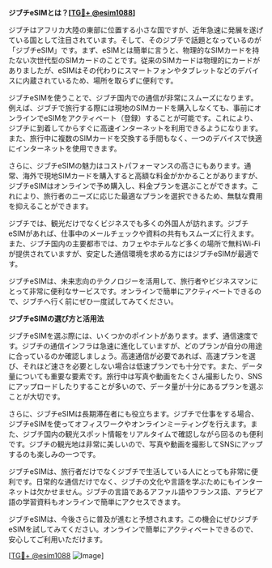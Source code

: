 **ジブチeSIMとは？[[TG💪+ @esim1088](https://t.me/s/esim1088)]**

ジブチはアフリカ大陸の東部に位置する小さな国ですが、近年急速に発展を遂げている国として注目されています。そして、そのジブチで話題となっているのが「ジブチeSIM」です。まず、eSIMとは簡単に言うと、物理的なSIMカードを持たない次世代型のSIMカードのことです。従来のSIMカードは物理的にカードがありましたが、eSIMはその代わりにスマートフォンやタブレットなどのデバイスに内蔵されているため、場所を取らずに便利です。

ジブチeSIMを使うことで、ジブチ国内での通信が非常にスムーズになります。例えば、ジブチで旅行する際には現地のSIMカードを購入しなくても、事前にオンラインでeSIMをアクティベート（登録）することが可能です。これにより、ジブチに到着してからすぐに高速インターネットを利用できるようになります。また、旅行中に複数のSIMカードを交換する手間もなく、一つのデバイスで快適にインターネットを使用できます。

さらに、ジブチeSIMの魅力はコストパフォーマンスの高さにもあります。通常、海外で現地SIMカードを購入すると高額な料金がかかることがありますが、ジブチeSIMはオンラインで予め購入し、料金プランを選ぶことができます。これにより、旅行者のニーズに応じた最適なプランを選択できるため、無駄な費用を抑えることができます。

ジブチでは、観光だけでなくビジネスでも多くの外国人が訪れます。ジブチeSIMがあれば、仕事中のメールチェックや資料の共有もスムーズに行えます。また、ジブチ国内の主要都市では、カフェやホテルなど多くの場所で無料Wi-Fiが提供されていますが、安定した通信環境を求める方にはジブチeSIMが最適です。

ジブチeSIMは、未来志向のテクノロジーを活用して、旅行者やビジネスマンにとって非常に便利なサービスです。オンラインで簡単にアクティベートできるので、ジブチへ行く前にぜひ一度試してみてください。

**ジブチeSIMの選び方と活用法**

ジブチeSIMを選ぶ際には、いくつかのポイントがあります。まず、通信速度です。ジブチの通信インフラは急速に進化していますが、どのプランが自分の用途に合っているのか確認しましょう。高速通信が必要であれば、高速プランを選び、それほど速さを必要としない場合は低速プランでも十分です。また、データ量についても重要な要素です。旅行中は写真や動画をたくさん撮影したり、SNSにアップロードしたりすることが多いので、データ量が十分にあるプランを選ぶことが大切です。

さらに、ジブチeSIMは長期滞在者にも役立ちます。ジブチで仕事をする場合、ジブチeSIMを使ってオフィスワークやオンラインミーティングを行えます。また、ジブチ国内の観光スポット情報をリアルタイムで確認しながら回るのも便利です。ジブチの観光地は非常に美しいので、写真や動画を撮影してSNSにアップするのも楽しみの一つです。

ジブチeSIMは、旅行者だけでなくジブチで生活している人にとっても非常に便利です。日常的な通信だけでなく、ジブチの文化や言語を学ぶためにもインターネットは欠かせません。ジブチの言語であるアファル語やフランス語、アラビア語の学習資料もオンラインで簡単にアクセスできます。

ジブチeSIMは、今後さらに普及が進むと予想されます。この機会にぜひジブチeSIMを試してみてください。オンラインで簡単にアクティベートできるので、安心してご利用いただけます。

[[TG💪+ @esim1088](https://t.me/s/esim1088) ![Image](https://i.postimg.cc/Y0z9fWf4/image.png)]